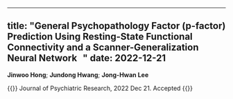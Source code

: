 
---
title: "General Psychopathology Factor (p-factor) Prediction Using Resting-State Functional Connectivity and a Scanner-Generalization Neural Network  
"
date: 2022-12-21
---

**Jinwoo Hong**; **Jundong Hwang**; **Jong-Hwan Lee**

{{<format bright-green>}}
Journal of Psychiatric Research, 2022 Dec 21.  Accepted
{{</format>}}

<!--
![Image](//bspl.korea.ac.kr/Board/Lab_News/2022/2022_Lee_etal_HBM.png)
-->

<!--
[[PubMed](https://pubmed.ncbi.nlm.nih.gov/34415651/) /
[Google Scholar](https://scholar.google.com/scholar?hl=en&as_sdt=0%2C5&q=Mixed-effects+multilevel+analysis+followed+by+canonical+correlation+analysis+is+an+effective+fMRI+tool+for+the+investigation+of+idiosyncrasies&btnG=) /
[Journal Home](https://onlinelibrary.wiley.com/doi/full/10.1002/hbm.25627)]
-->

